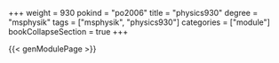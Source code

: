 +++
weight = 930
pokind = "po2006"
title = "physics930"
degree = "msphysik"
tags = ["msphysik", "physics930"]
categories = ["module"]
bookCollapseSection = true
+++

{{< genModulePage >}}
